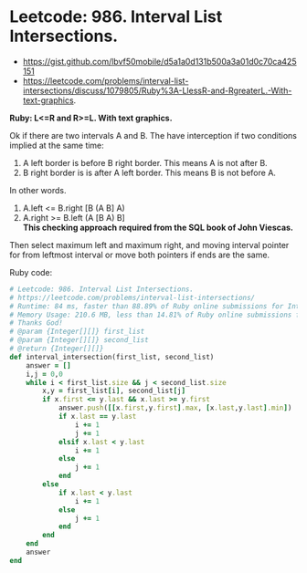 # Leetcode: 986. Interval List Intersections.

- https://gist.github.com/lbvf50mobile/d5a1a0d131b500a3a01d0c70ca425151
- https://leetcode.com/problems/interval-list-intersections/discuss/1079805/Ruby%3A-LlessR-and-RgreaterL.-With-text-graphics.

**Ruby: L<=R and R>=L. With text graphics.**

Ok if there are two intervals A and B. The have interception if two conditions implied at the same time:             
1. A left border is before B right border. This means A is not after B.         
2. B right border is is after A left border. This means B is not before A.        

In other words.          

1. A.left <= B.right  [B (A B]  A)      
2. A.right >= B.left   (A  [B A) B]   
**This checking approach  required from the SQL book of John Viescas.**            
   

Then select maximum left and maximum right, and moving interval pointer for from leftmost interval or move both pointers if ends are the same.



Ruby code:
```Ruby
# Leetcode: 986. Interval List Intersections.
# https://leetcode.com/problems/interval-list-intersections/
# Runtime: 84 ms, faster than 88.89% of Ruby online submissions for Interval List Intersections.
# Memory Usage: 210.6 MB, less than 14.81% of Ruby online submissions for Interval List Intersections.
# Thanks God!
# @param {Integer[][]} first_list
# @param {Integer[][]} second_list
# @return {Integer[][]}
def interval_intersection(first_list, second_list)
    answer = []
    i,j = 0,0
    while i < first_list.size && j < second_list.size
        x,y = first_list[i], second_list[j]
        if x.first <= y.last && x.last >= y.first
            answer.push([[x.first,y.first].max, [x.last,y.last].min])
            if x.last == y.last
                i += 1
                j += 1
            elsif x.last < y.last
                i += 1
            else
                j += 1
            end
        else
            if x.last < y.last
                i += 1
            else
                j += 1
            end
        end
    end
    answer
end
```